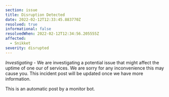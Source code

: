 ```yaml
---
section: issue
title: Disruption Detected
date: 2022-02-12T12:33:45.883770Z
resolved: true
informational: false
resolvedWhen: 2022-02-12T12:34:56.205555Z
affected:
  - Snikket
severity: disrupted
---
```

*Investigating* - We are investigating a potential issue that might affect the uptime of one our of services. We are sorry for any inconvenience this may cause you. This incident post will be updated once we have more information.

This is an automatic post by a monitor bot.
        